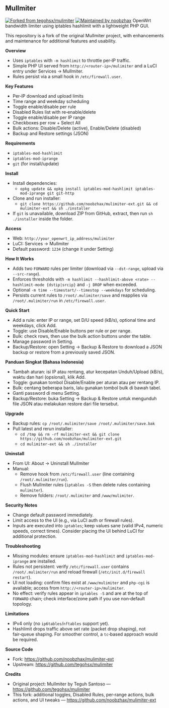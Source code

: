 ## MulImiter
[![Forked from tegohsx/mulimiter](https://img.shields.io/badge/forked%20from-tegohsx%2Fmulimiter-blue?logo=github)](https://github.com/tegohsx/mulimiter)
[![Maintained by noobzhax](https://img.shields.io/badge/maintained%20by-noobzhax-success?logo=github)](https://github.com/noobzhax/mulimiter-ext)
OpenWrt bandwidth limiter using iptables hashlimit with a lightweight PHP GUI.

This repository is a fork of the original MulImiter project, with enhancements and maintenance for additional features and usability.

**Overview**
- Uses `iptables` with `-m hashlimit` to throttle per‑IP traffic.
- Simple PHP UI served from `http://<router-ip>/mulimiter` and a LuCI entry under Services → MulImiter.
- Rules persist via a small hook in `/etc/firewall.user`.

**Key Features**
- Per‑IP download and upload limits
- Time range and weekday scheduling
- Toggle enable/disable per rule
- Disabled Rules list with re‑enable/delete
- Toggle enable/disable per IP range
- Checkboxes per row + Select All
- Bulk actions: Disable/Delete (active), Enable/Delete (disabled)
 - Backup and Restore settings (JSON)

**Requirements**
- `iptables-mod-hashlimit`
- `iptables-mod-iprange`
- `git` (for install/update)

**Install**
- Install dependencies:
  - `opkg update && opkg install iptables-mod-hashlimit iptables-mod-iprange git git-http`
- Clone and run installer:
  - `git clone https://github.com/noobzhax/mulimiter-ext.git && cd mulimiter-ext && sh ./installer`
- If `git` is unavailable, download ZIP from GitHub, extract, then run `sh ./installer` inside the folder.

**Access**
- Web: `http://your_openwrt_ip_address/mulimiter`
- LuCI: Services → MulImiter
- Default password: `1234` (change it under Setting)

**How It Works**
- Adds two `FORWARD` rules per limiter (download via `--dst-range`, upload via `--src-range`).
- Enforces thresholds with `-m hashlimit --hashlimit-above <rate> --hashlimit-mode {dstip|srcip}` and `-j DROP` when exceeded.
- Optional `-m time --timestart/--timestop --weekdays` for scheduling.
- Persists current rules to `/root/.mulimiter/save` and reapplies via `/root/.mulimiter/run` in `/etc/firewall.user`.

**Quick Start**
- Add a rule: enter IP or range, set D/U speed (kB/s), optional time and weekdays, click Add.
- Toggle: use Disable/Enable buttons per rule or per range.
- Bulk: check rows, then use the bulk action buttons under the table.
- Manage password in Setting.
- Backup/Restore: open Setting → Backup & Restore to download a JSON backup or restore from a previously saved JSON.

**Panduan Singkat (Bahasa Indonesia)**
- Tambah aturan: isi IP atau rentang, atur kecepatan Unduh/Upload (kB/s), waktu dan hari (opsional), klik Add.
- Toggle: gunakan tombol Disable/Enable per aturan atau per rentang IP.
- Bulk: centang beberapa baris, lalu gunakan tombol bulk di bawah tabel.
- Ganti password di menu Setting.
- Backup/Restore: buka Setting → Backup & Restore untuk mengunduh file JSON atau melakukan restore dari file tersebut.

**Upgrade**
- Backup rules: `cp /root/.mulimiter/save /root/.mulimiter/save.bak`
- Pull latest and rerun installer:
  - `cd /tmp && rm -rf mulimiter-ext && git clone https://github.com/noobzhax/mulimiter-ext.git`
  - `cd mulimiter-ext && sh ./installer`

**Uninstall**
- From UI: About → Uninstall MulImiter
- Manual:
  - Remove hook from `/etc/firewall.user` (line containing `/root/.mulimiter/run`).
  - Flush MulImiter rules (`iptables -S` then delete rules containing `mulimiter`).
  - Remove folders: `/root/.mulimiter` and `/www/mulimiter`.

**Security Notes**
- Change default password immediately.
- Limit access to the UI (e.g., via LuCI auth or firewall rules).
- Inputs are executed into `iptables`; keep values sane (valid IPv4, numeric speeds, correct times). Consider placing the UI behind LuCI for additional protection.

**Troubleshooting**
- Missing modules: ensure `iptables-mod-hashlimit` and `iptables-mod-iprange` are installed.
- Rules not persistent: verify `/etc/firewall.user` contains `/root/.mulimiter/run` and reload firewall (`/etc/init.d/firewall restart`).
- UI not loading: confirm files exist at `/www/mulimiter` and `php-cgi` is available; access from `http://<router-ip>/mulimiter`.
- No effect: verify rules appear in `iptables -S` and are at the top of `FORWARD` chain; check interface/zone path if you use non‑default topology.

**Limitations**
- IPv4 only (no `ip6tables`/`nftables` support yet).
- Hashlimit drops traffic above set rate (packet drop shaping), not fair‑queue shaping. For smoother control, a `tc`‑based approach would be required.

**Source Code**
- Fork: https://github.com/noobzhax/mulimiter-ext
- Upstream: https://github.com/tegohsx/mulimiter

**Credits**
- Original project: MulImiter by Teguh Santoso — https://github.com/tegohsx/mulimiter
- This fork: additional toggles, Disabled Rules, per‑range actions, bulk actions, and UI tweaks — https://github.com/noobzhax/mulimiter-ext
